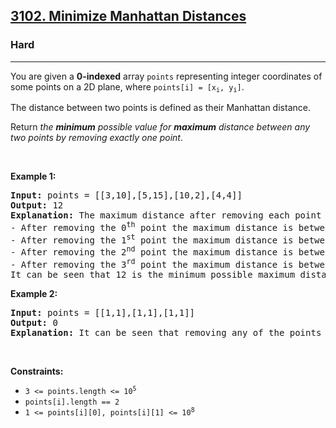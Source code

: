 <h2><a href="https://leetcode.com/problems/minimize-manhattan-distances/">3102. Minimize Manhattan Distances</a></h2><h3>Hard</h3><hr><div><p>You are given a <strong>0-indexed</strong> array <code>points</code> representing integer coordinates of some points on a 2D plane, where <code>points[i] = [x<sub>i</sub>, y<sub>i</sub>]</code>.</p>

<p>The distance between two points is defined as their <span data-keyword="manhattan-distance">Manhattan distance</span>.</p>

<p>Return <em>the <strong>minimum</strong> possible value for <strong>maximum</strong> distance between any two points by removing exactly one point</em>.</p>

<p>&nbsp;</p>
<p><strong class="example">Example 1:</strong></p>

<pre><strong>Input:</strong> points = [[3,10],[5,15],[10,2],[4,4]]
<strong>Output:</strong> 12
<strong>Explanation:</strong> The maximum distance after removing each point is the following:
- After removing the 0<sup>th</sup> point the maximum distance is between points (5, 15) and (10, 2), which is |5 - 10| + |15 - 2| = 18.
- After removing the 1<sup>st</sup> point the maximum distance is between points (3, 10) and (10, 2), which is |3 - 10| + |10 - 2| = 15.
- After removing the 2<sup>nd</sup> point the maximum distance is between points (5, 15) and (4, 4), which is |5 - 4| + |15 - 4| = 12.
- After removing the 3<sup>rd</sup> point the maximum distance is between points (5, 15) and (10, 2), which is |5 - 10| + |15 - 2| = 18.
It can be seen that 12 is the minimum possible maximum distance between any two points after removing exactly one point.
</pre>

<p><strong class="example">Example 2:</strong></p>

<pre><strong>Input:</strong> points = [[1,1],[1,1],[1,1]]
<strong>Output:</strong> 0
<strong>Explanation:</strong> It can be seen that removing any of the points results in the maximum distance between any two points of 0.
</pre>

<p>&nbsp;</p>
<p><strong>Constraints:</strong></p>

<ul>
	<li><code>3 &lt;= points.length &lt;= 10<sup>5</sup></code></li>
	<li><code>points[i].length == 2</code></li>
	<li><code>1 &lt;= points[i][0], points[i][1] &lt;= 10<sup>8</sup></code></li>
</ul>
</div>